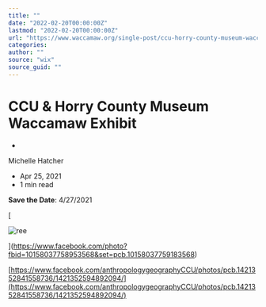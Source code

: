 ```yaml
---
title: ""
date: "2022-02-20T00:00:00Z"
lastmod: "2022-02-20T00:00:00Z"
url: "https://www.waccamaw.org/single-post/ccu-horry-county-museum-waccamaw-exhibit"
categories:
author: ""
source: "wix"
source_guid: ""
---
```


# CCU & Horry County Museum Waccamaw Exhibit

-

Michelle Hatcher
- Apr 25, 2021
- 1 min read

**Save the Date**: 4/27/2021

[

![ree](https://static.wixstatic.com/media/98a108_b2c2b99ec49f457b9d84caf82d50997c~mv2.jpg/v1/fill/w_130,h_130,al_c,q_80,usm_0.66_1.00_0.01,blur_2,enc_avif,quality_auto/98a108_b2c2b99ec49f457b9d84caf82d50997c~mv2.jpg)

](https://www.facebook.com/photo?fbid=10158037758953568&set=pcb.10158037759183568)

[https://www.facebook.com/anthropologygeographyCCU/photos/pcb.1421352841558736/1421352594892094/](https://www.facebook.com/anthropologygeographyCCU/photos/pcb.1421352841558736/1421352594892094/)


